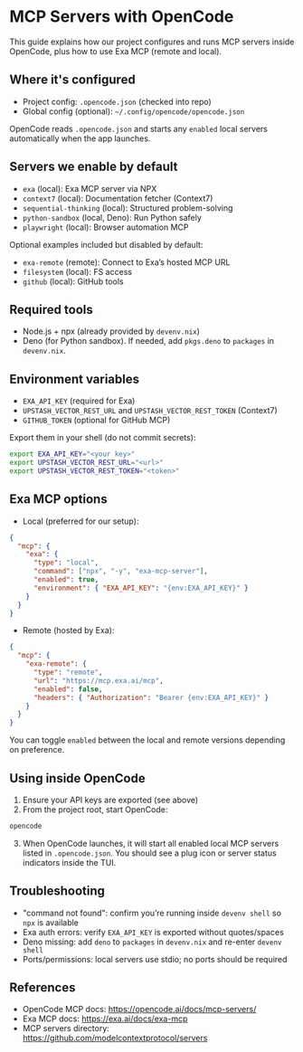 # MCP Servers with OpenCode

This guide explains how our project configures and runs MCP servers inside OpenCode, plus how to use Exa MCP (remote and local).

## Where it's configured

- Project config: `.opencode.json` (checked into repo)
- Global config (optional): `~/.config/opencode/opencode.json`

OpenCode reads `.opencode.json` and starts any `enabled` local servers automatically when the app launches.

## Servers we enable by default

- `exa` (local): Exa MCP server via NPX
- `context7` (local): Documentation fetcher (Context7)
- `sequential-thinking` (local): Structured problem-solving
- `python-sandbox` (local, Deno): Run Python safely
- `playwright` (local): Browser automation MCP

Optional examples included but disabled by default:
- `exa-remote` (remote): Connect to Exa’s hosted MCP URL
- `filesystem` (local): FS access
- `github` (local): GitHub tools

## Required tools

- Node.js + npx (already provided by `devenv.nix`)
- Deno (for Python sandbox). If needed, add `pkgs.deno` to `packages` in `devenv.nix`.

## Environment variables

- `EXA_API_KEY` (required for Exa)
- `UPSTASH_VECTOR_REST_URL` and `UPSTASH_VECTOR_REST_TOKEN` (Context7)
- `GITHUB_TOKEN` (optional for GitHub MCP)

Export them in your shell (do not commit secrets):
```sh
export EXA_API_KEY="<your key>"
export UPSTASH_VECTOR_REST_URL="<url>"
export UPSTASH_VECTOR_REST_TOKEN="<token>"
```

## Exa MCP options

- Local (preferred for our setup):
```json
{
  "mcp": {
    "exa": {
      "type": "local",
      "command": ["npx", "-y", "exa-mcp-server"],
      "enabled": true,
      "environment": { "EXA_API_KEY": "{env:EXA_API_KEY}" }
    }
  }
}
```

- Remote (hosted by Exa):
```json
{
  "mcp": {
    "exa-remote": {
      "type": "remote",
      "url": "https://mcp.exa.ai/mcp",
      "enabled": false,
      "headers": { "Authorization": "Bearer {env:EXA_API_KEY}" }
    }
  }
}
```

You can toggle `enabled` between the local and remote versions depending on preference.

## Using inside OpenCode

1. Ensure your API keys are exported (see above)
2. From the project root, start OpenCode:
```sh
opencode
```
3. When OpenCode launches, it will start all enabled local MCP servers listed in `.opencode.json`. You should see a plug icon or server status indicators inside the TUI.

## Troubleshooting

- "command not found": confirm you’re running inside `devenv shell` so `npx` is available
- Exa auth errors: verify `EXA_API_KEY` is exported without quotes/spaces
- Deno missing: add `deno` to `packages` in `devenv.nix` and re-enter `devenv shell`
- Ports/permissions: local servers use stdio; no ports should be required

## References
- OpenCode MCP docs: https://opencode.ai/docs/mcp-servers/
- Exa MCP docs: https://exa.ai/docs/exa-mcp
- MCP servers directory: https://github.com/modelcontextprotocol/servers
